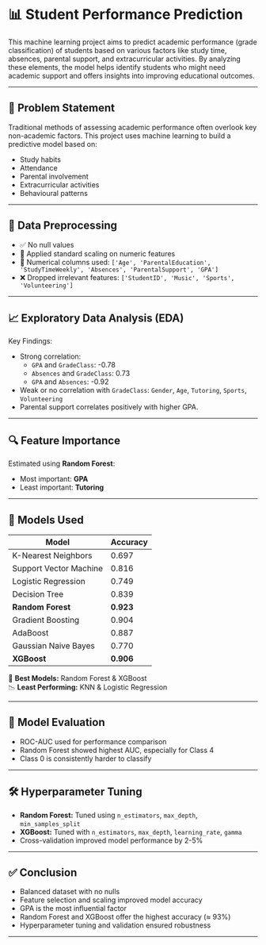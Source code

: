 # 📊 Student Performance Prediction

This machine learning project aims to predict academic performance (grade classification) of students based on various factors like study time, absences, parental support, and extracurricular activities. By analyzing these elements, the model helps identify students who might need academic support and offers insights into improving educational outcomes.

---

## 🧠 Problem Statement

Traditional methods of assessing academic performance often overlook key non-academic factors. This project uses machine learning to build a predictive model based on:

- Study habits
- Attendance
- Parental involvement
- Extracurricular activities
- Behavioural patterns

---

## 🧹 Data Preprocessing

- ✅ No null values
- 📏 Applied standard scaling on numeric features
- 🔢 Numerical columns used: `['Age', 'ParentalEducation', 'StudyTimeWeekly', 'Absences', 'ParentalSupport', 'GPA']`
- ❌ Dropped irrelevant features: `['StudentID', 'Music', 'Sports', 'Volunteering']`

---

## 📈 Exploratory Data Analysis (EDA)

Key Findings:
- Strong correlation:
  - `GPA` and `GradeClass`: -0.78
  - `Absences` and `GradeClass`: 0.73
  - `GPA` and `Absences`: -0.92
- Weak or no correlation with `GradeClass`: `Gender`, `Age`, `Tutoring`, `Sports`, `Volunteering`
- Parental support correlates positively with higher GPA.

---

## 🔍 Feature Importance

Estimated using **Random Forest**:
- Most important: **GPA**
- Least important: **Tutoring**

---

## 🧲 Models Used

| Model                  | Accuracy     |
|------------------------|--------------|
| K-Nearest Neighbors    | 0.697        |
| Support Vector Machine | 0.816        |
| Logistic Regression    | 0.749        |
| Decision Tree          | 0.839        |
| **Random Forest**      | **0.923**    |
| Gradient Boosting      | 0.904        |
| AdaBoost               | 0.887        |
| Gaussian Naive Bayes   | 0.770        |
| **XGBoost**            | **0.906**    |

📌 **Best Models:** Random Forest & XGBoost  
📉 **Least Performing:** KNN & Logistic Regression

---

## 🧰 Model Evaluation

- ROC-AUC used for performance comparison
- Random Forest showed highest AUC, especially for Class 4
- Class 0 is consistently harder to classify

---

## 🛠️ Hyperparameter Tuning

- **Random Forest:** Tuned using `n_estimators`, `max_depth`, `min_samples_split`
- **XGBoost:** Tuned with `n_estimators`, `max_depth`, `learning_rate`, `gamma`
- Cross-validation improved model performance by 2-5%

---

## ✅ Conclusion

- Balanced dataset with no nulls
- Feature selection and scaling improved model accuracy
- GPA is the most influential factor
- Random Forest and XGBoost offer the highest accuracy (≈ 93%)
- Hyperparameter tuning and validation ensured robustness

---


